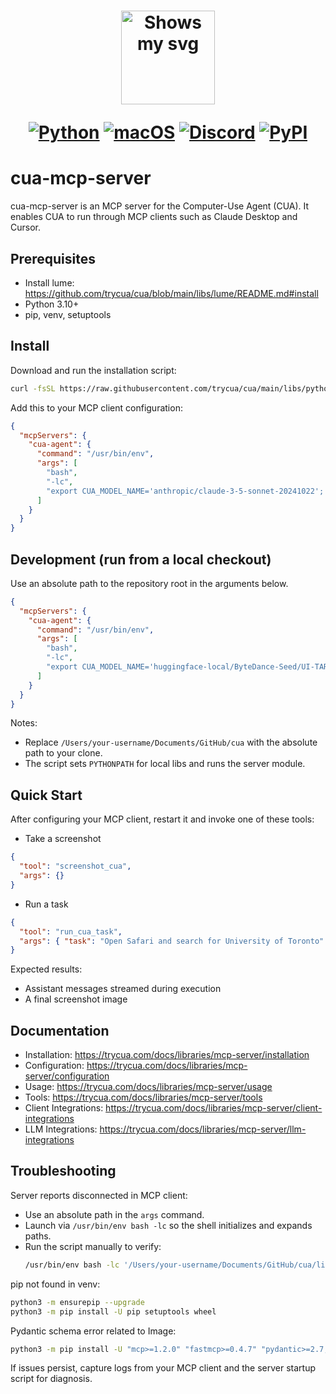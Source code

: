 <div align="center">
<h1>
  <div class="image-wrapper" style="display: inline-block;">
    <picture>
      <source media="(prefers-color-scheme: dark)" alt="logo" height="150" srcset="https://raw.githubusercontent.com/trycua/cua/main/img/logo_white.png" style="display: block; margin: auto;">
      <source media="(prefers-color-scheme: light)" alt="logo" height="150" srcset="https://raw.githubusercontent.com/trycua/cua/main/img/logo_black.png" style="display: block; margin: auto;">
      <img alt="Shows my svg">
    </picture>
  </div>

[![Python](https://img.shields.io/badge/Python-333333?logo=python&logoColor=white&labelColor=333333)](#)
[![macOS](https://img.shields.io/badge/macOS-000000?logo=apple&logoColor=F0F0F0)](#)
[![Discord](https://img.shields.io/badge/Discord-%235865F2.svg?&logo=discord&logoColor=white)](https://discord.com/invite/mVnXXpdE85)
[![PyPI](https://img.shields.io/pypi/v/cua-computer?color=333333)](https://pypi.org/project/cua-computer/)

</h1>
</div>

# cua-mcp-server

cua-mcp-server is an MCP server for the Computer-Use Agent (CUA). It enables CUA to run through MCP clients such as Claude Desktop and Cursor.

## Prerequisites

- Install lume: https://github.com/trycua/cua/blob/main/libs/lume/README.md#install
- Python 3.10+
- pip, venv, setuptools

## Install

Download and run the installation script:

```bash
curl -fsSL https://raw.githubusercontent.com/trycua/cua/main/libs/python/mcp-server/scripts/install_mcp_server.sh | bash
```

Add this to your MCP client configuration:

```json
{
  "mcpServers": {
    "cua-agent": {
      "command": "/usr/bin/env",
      "args": [
        "bash",
        "-lc",
        "export CUA_MODEL_NAME='anthropic/claude-3-5-sonnet-20241022'; ~/.cua/start_mcp_server.sh"
      ]
    }
  }
}
```

## Development (run from a local checkout)

Use an absolute path to the repository root in the arguments below.

```json
{
  "mcpServers": {
    "cua-agent": {
      "command": "/usr/bin/env",
      "args": [
        "bash",
        "-lc",
        "export CUA_MODEL_NAME='huggingface-local/ByteDance-Seed/UI-TARS-1.5-7B'; /Users/your-username/Documents/GitHub/cua/libs/python/mcp-server/scripts/start_mcp_server.sh"
      ]
    }
  }
}
```

Notes:

- Replace `/Users/your-username/Documents/GitHub/cua` with the absolute path to your clone.
- The script sets `PYTHONPATH` for local libs and runs the server module.

## Quick Start

After configuring your MCP client, restart it and invoke one of these tools:

- Take a screenshot

```json
{
  "tool": "screenshot_cua",
  "args": {}
}
```

- Run a task

```json
{
  "tool": "run_cua_task",
  "args": { "task": "Open Safari and search for University of Toronto" }
}
```

Expected results:

- Assistant messages streamed during execution
- A final screenshot image

## Documentation

- Installation: https://trycua.com/docs/libraries/mcp-server/installation
- Configuration: https://trycua.com/docs/libraries/mcp-server/configuration
- Usage: https://trycua.com/docs/libraries/mcp-server/usage
- Tools: https://trycua.com/docs/libraries/mcp-server/tools
- Client Integrations: https://trycua.com/docs/libraries/mcp-server/client-integrations
- LLM Integrations: https://trycua.com/docs/libraries/mcp-server/llm-integrations

## Troubleshooting

Server reports disconnected in MCP client:

- Use an absolute path in the `args` command.
- Launch via `/usr/bin/env bash -lc` so the shell initializes and expands paths.
- Run the script manually to verify:
  ```bash
  /usr/bin/env bash -lc '/Users/your-username/Documents/GitHub/cua/libs/python/mcp-server/scripts/start_mcp_server.sh'
  ```

pip not found in venv:

```bash
python3 -m ensurepip --upgrade
python3 -m pip install -U pip setuptools wheel
```

Pydantic schema error related to Image:

```bash
python3 -m pip install -U "mcp>=1.2.0" "fastmcp>=0.4.7" "pydantic>=2.7,<2.12"
```

If issues persist, capture logs from your MCP client and the server startup script for diagnosis.
